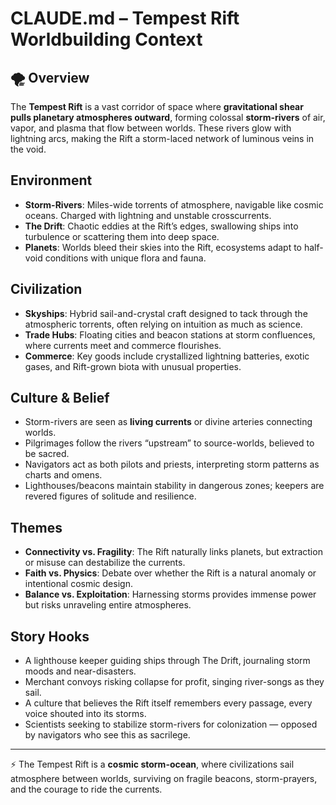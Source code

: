 # CLAUDE.md – Tempest Rift Worldbuilding Context

## 🌪 Overview
The **Tempest Rift** is a vast corridor of space where **gravitational shear pulls planetary atmospheres outward**, forming colossal **storm-rivers** of air, vapor, and plasma that flow between worlds. These rivers glow with lightning arcs, making the Rift a storm-laced network of luminous veins in the void.

## Environment
- **Storm-Rivers**: Miles-wide torrents of atmosphere, navigable like cosmic oceans. Charged with lightning and unstable crosscurrents.
- **The Drift**: Chaotic eddies at the Rift’s edges, swallowing ships into turbulence or scattering them into deep space.
- **Planets**: Worlds bleed their skies into the Rift, ecosystems adapt to half-void conditions with unique flora and fauna.

## Civilization
- **Skyships**: Hybrid sail-and-crystal craft designed to tack through the atmospheric torrents, often relying on intuition as much as science.
- **Trade Hubs**: Floating cities and beacon stations at storm confluences, where currents meet and commerce flourishes.
- **Commerce**: Key goods include crystallized lightning batteries, exotic gases, and Rift-grown biota with unusual properties.

## Culture & Belief
- Storm-rivers are seen as **living currents** or divine arteries connecting worlds.
- Pilgrimages follow the rivers “upstream” to source-worlds, believed to be sacred.
- Navigators act as both pilots and priests, interpreting storm patterns as charts and omens.
- Lighthouses/beacons maintain stability in dangerous zones; keepers are revered figures of solitude and resilience.

## Themes
- **Connectivity vs. Fragility**: The Rift naturally links planets, but extraction or misuse can destabilize the currents.
- **Faith vs. Physics**: Debate over whether the Rift is a natural anomaly or intentional cosmic design.
- **Balance vs. Exploitation**: Harnessing storms provides immense power but risks unraveling entire atmospheres.

## Story Hooks
- A lighthouse keeper guiding ships through The Drift, journaling storm moods and near-disasters.
- Merchant convoys risking collapse for profit, singing river-songs as they sail.
- A culture that believes the Rift itself remembers every passage, every voice shouted into its storms.
- Scientists seeking to stabilize storm-rivers for colonization — opposed by navigators who see this as sacrilege.

---

⚡ The Tempest Rift is a **cosmic storm-ocean**, where civilizations sail atmosphere between worlds, surviving on fragile beacons, storm-prayers, and the courage to ride the currents.
